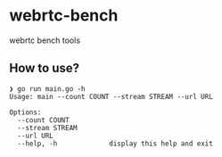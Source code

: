 # webrtc-bench
webrtc bench tools


## How to use?


```cassandraql
❯ go run main.go -h
Usage: main --count COUNT --stream STREAM --url URL

Options:
  --count COUNT
  --stream STREAM
  --url URL
  --help, -h             display this help and exit

```

